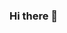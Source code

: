 ### Hi there 👋

<!--
**pabloralves/pabloralves** is a ✨ _special_ ✨ repository because its `README.md` (this file) appears on your GitHub profile.

# Hi there and welcome to my GitHub page 👋 - level 1

I'm a telecommunications engineering student working on side projects.




Here are some ideas to get you started:

- 🔭 I’m currently working on ...
- 🌱 I’m currently learning ...
- 👯 I’m looking to collaborate on ...
- 🤔 I’m looking for help with ...
- 💬 Ask me about ...
- 📫 How to reach me: ...
- 😄 Pronouns: ...
- ⚡ Fun fact: ...
-->

